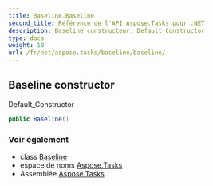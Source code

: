 ```yaml
---
title: Baseline.Baseline
second_title: Référence de l'API Aspose.Tasks pour .NET
description: Baseline constructeur. Default_Constructor
type: docs
weight: 10
url: /fr/net/aspose.tasks/baseline/baseline/
---
```

## Baseline constructor

Default_Constructor

```csharp
public Baseline()
```

### Voir également

* class [Baseline](../)
* espace de noms [Aspose.Tasks](../../baseline/)
* Assemblée [Aspose.Tasks](../../../)


